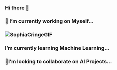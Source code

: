 ### Hi there 👋
### 🔭 I’m currently working on Myself...
### ![SophiaCringeGIF](https://user-images.githubusercontent.com/83575832/196380663-bfc6c224-114b-4787-8d86-4b799e77ef2c.gif)
### I’m currently learning Machine Learning...
### 🤖I’m looking to collaborate on AI Projects...
<!--
**Bubblu123/Bubblu123** is a ✨ _special_ ✨ repository because its `README.md` (this file) appears on your GitHub profile.

Here are some ideas to get you started:

- 🔭 I’m currently working on Myself...
- 🌱 I’m currently learning Machine Learning...
- 👯 I’m looking to collaborate on AI Projects..
- 🤔 I’m looking for help with ...
- 💬 Ask me about ...
- 📫 How to reach me: ...
- 😄 Pronouns: ...
- ⚡ Fun fact: ...
-->
